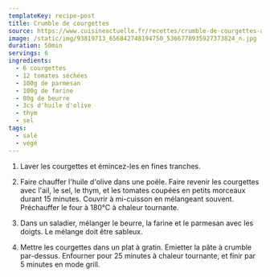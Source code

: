 ```yaml
---
templateKey: recipe-post
title: Crumble de courgettes
source: https://www.cuisineactuelle.fr/recettes/crumble-de-courgettes-aux-tomates-confites-203674
image: /static/img/93819713_656842748194750_5366778935927373824_n.jpg
duration: 50min
servings: 6
ingredients:
  - 6 courgettes
  - 12 tomates séchées
  - 100g de parmesan
  - 100g de farine
  - 80g de beurre
  - 3cs d'huile d'olive
  - thym
  - sel
tags:
  - salé
  - végé
---
```

1. Laver les courgettes et émincez-les en fines tranches.

2. Faire chauffer l'huile d'olive dans une poêle. Faire revenir les courgettes avec l'ail, le sel, le thym, et les tomates coupées en petits morceaux durant 15 minutes. Couvrir à mi-cuisson en mélangeant souvent. Préchauffer le four à 180°C à chaleur tournante.

3. Dans un saladier, mélanger le beurre, la farine et le parmesan avec les doigts. Le mélange doit être sableux.

4. Mettre les courgettes dans un plat à gratin. Emietter la pâte à crumble par-dessus. Enfourner pour 25 minutes à chaleur tournante, et finir par 5 minutes en mode grill.